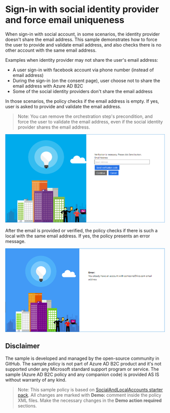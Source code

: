 # Sign-in with social identity provider and force email uniqueness

When sign-in with social account, in some scenarios,  the identity provider doesn't share the email address. This sample demonstrates how to force the user to provide and validate email address, and also checks there is no other account with the same email address.

Examples when identity provider may not share the user's email address:
* A user sign-in with facebook account via phone number (instead of email address)
* During the sign-in (on the consent page), user choose not to share the email address with Azure AD B2C
* Some of the social identity providers don't share the email address

In those scenarios, the policy checks if the email address is empty. If yes, user is asked to provide and validate the email address.

> Note: You can remove the orchestration step's precondition, and force the user to validate the email address, even if the social identity provider shares the email address.

![Email verification](media/email-verificaton.png)

After the email is provided or verified, the policy checks if there is such a local with the same email address. If yes, the policy presents an error message.

![Email error](media/error.png)

## Disclaimer
The sample is developed and managed by the open-source community in GitHub. The sample policy is not part of Azure AD B2C product and it's not supported under any Microsoft standard support program or service. The sample (Azure AD B2C policy and any companion code) is provided AS IS without warranty of any kind.

> Note:  This sample policy is based on [SocialAndLocalAccounts starter pack](https://github.com/Azure-Samples/active-directory-b2c-custom-policy-starterpack/tree/master/SocialAndLocalAccounts). All changes are marked with **Demo:** comment inside the policy XML files. Make the necessary changes in the **Demo action required** sections.